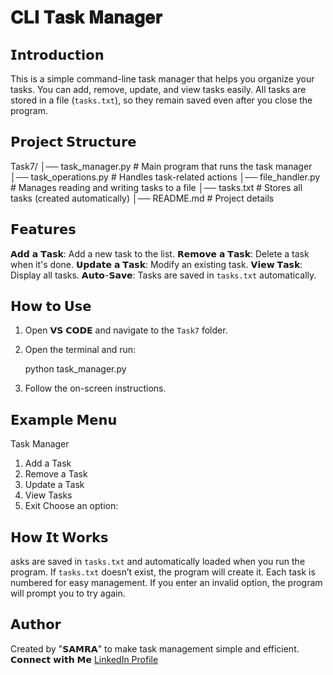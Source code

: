 # 𝐂𝐋𝐈 𝐓𝐚𝐬𝐤 𝐌𝐚𝐧𝐚𝐠𝐞𝐫

## 𝗜𝗻𝘁𝗿𝗼𝗱𝘂𝗰𝘁𝗶𝗼𝗻
This is a simple command-line task manager that helps you organize your tasks. You can add, remove, update, and view tasks easily. All tasks are stored in a file (`tasks.txt`), so they remain saved even after you close the program.

## 𝗣𝗿𝗼𝗷𝗲𝗰𝘁 𝗦𝘁𝗿𝘂𝗰𝘁𝘂𝗿𝗲
Task7/
│── task_manager.py   # Main program that runs the task manager
│── task_operations.py  # Handles task-related actions
│── file_handler.py  # Manages reading and writing tasks to a file
│── tasks.txt  # Stores all tasks (created automatically)
│── README.md  # Project details


## 𝗙𝗲𝗮𝘁𝘂𝗿𝗲𝘀

𝗔𝗱𝗱 𝗮 𝗧𝗮𝘀𝗸: Add a new task to the list.
𝗥𝗲𝗺𝗼𝘃𝗲 𝗮 𝗧𝗮𝘀𝗸:  Delete a task when it's done.
𝗨𝗽𝗱𝗮𝘁𝗲 𝗮 𝗧𝗮𝘀𝗸: Modify an existing task.
𝗩𝗶𝗲𝘄 𝗧𝗮𝘀𝗸: Display all tasks.
𝗔𝘂𝘁𝗼-𝗦𝗮𝘃𝗲: Tasks are saved in `tasks.txt` automatically.

## 𝗛𝗼𝘄 𝘁𝗼 𝗨𝘀𝗲

1. Open 𝗩𝗦 𝗖𝗢𝗗𝗘 and navigate to the `Task7` folder.
2. Open the terminal and run:
   
   python task_manager.py

3. Follow the on-screen instructions.

## 𝗘𝘅𝗮𝗺𝗽𝗹𝗲 𝗠𝗲𝗻𝘂
Task Manager
1. Add a Task
2. Remove a Task
3. Update a Task
4. View Tasks
5. Exit
Choose an option:


## 𝗛𝗼𝘄 𝗜𝘁 𝗪𝗼𝗿𝗸𝘀
asks are saved in `tasks.txt` and automatically loaded when you run the program.
If `tasks.txt` doesn’t exist, the program will create it.
Each task is numbered for easy management.
If you enter an invalid option, the program will prompt you to try again.

## 𝗔𝘂𝘁𝗵𝗼𝗿
Created by "𝗦𝗔𝗠𝗥𝗔" to make task management simple and efficient.
𝗖𝗼𝗻𝗻𝗲𝗰𝘁 𝘄𝗶𝘁𝗵 𝗠𝗲
[LinkedIn Profile](https://www.linkedin.com/in/samra-2a6646253/)